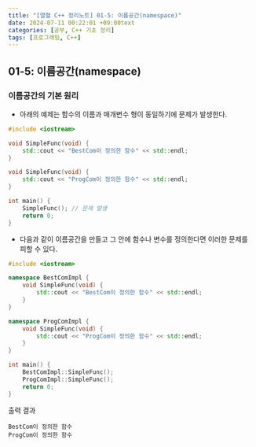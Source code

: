 ```yaml
---
title: "[열혈 C++ 정리노트] 01-5: 이름공간(namespace)"
date: 2024-07-11 00:22:01 +09:00text
categories: [공부, C++ 기초 정리]
tags: [프로그래밍, C++]
---
```


## **01-5: 이름공간(namespace)**

### 이름공간의 기본 원리
- 아래의 예제는 함수의 이름과 매개변수 형이 동일하기에 문제가 발생한다.
~~~ Cpp
#include <iostream>

void SimpleFunc(void) {
    std::cout << "BestCom이 정의한 함수" << std::endl;
}

void SimpleFunc(void) {
    std::cout << "ProgCom이 정의한 함수" << std::endl;
}

int main() {
    SimpleFunc(); // 문제 발생
    return 0;
}
~~~

- 다음과 같이 이름공간을 만들고 그 안에 함수나 변수를 정의한다면 이러한 문제를 피할 수 있다.

~~~ Cpp
#include <iostream>

namespace BestComImpl {
    void SimpleFunc(void) {
        std::cout << "BestCom이 정의한 함수" << std::endl;
    }
}

namespace ProgComImpl {
    void SimpleFunc(void) {
        std::cout << "ProgCom이 정의한 함수" << std::endl;
    }
}

int main() {
    BestComImpl::SimpleFunc();
    ProgComImpl::SimpleFunc();
    return 0;
}
~~~
출력 결과
~~~
BestCom이 정의한 함수
ProgCom이 정의한 함수
~~~